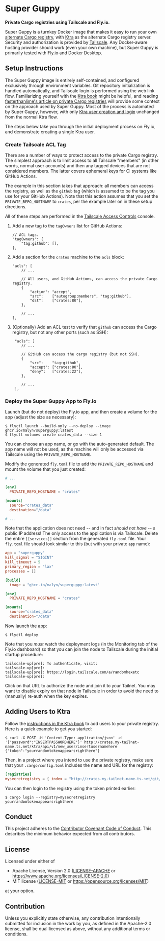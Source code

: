 # Super Guppy

**Private Cargo registries using Tailscale and Fly.io.**

Super Guppy is a turnkey Docker image that makes it easy to run your own
[alternate Cargo registry][altcargo], with [Ktra][ktra] as the alternate Cargo
registry server. Security and authorization is provided by
[Tailscale][tailscale]. Any Docker-aware hosting provider should work (even your
own machine), but Super Guppy is primarily tested with Fly.io and Docker
Desktop.

[altcargo]:
    https://doc.rust-lang.org/cargo/reference/registries.html#using-an-alternate-registry
[ktra]: https://github.com/moriturus/ktra
[tailscale]: https://tailscale.com/

## Setup Instructions

The Super Guppy image is entirely self-contained, and configured exclusively
through environment variables. Git repository initialization is handled
automatically, and Tailscale login is performed using the web link flow.
Familiarizing yourself with the [Ktra book][ktrabook] might be helpful, and
reading [fasterthanlime's article on private Cargo registries][ftlregistry] will
provide some context on the approach used by Super Guppy. Most of the process is
automated by Super Guppy, however, with only [Ktra user creation and
login][ktrausers] unchanged from the normal Ktra flow.

The steps below take you through the initial deployment process on Fly.io, and
demonstrate creating a single Ktra user.

[ftlregistry]:
    https://fasterthanli.me/articles/my-ideal-rust-workflow#private-crate-registries
[ktrabook]: https://book.ktra.dev/
[ktrausers]: https://book.ktra.dev/quick_start/create_user_and_login.html

### Create Tailscale ACL Tag

There are a number of ways to protect access to the private Cargo registry. The
simplest approach is to limit access to all Tailscale "members" (in other words,
normal user accounts) and then any tagged devices that are not considered
members. The latter covers ephemeral keys for CI systems like GitHub Actions.

The example in this section takes that approach: all members can access the
registry, as well as the `github` tag (which is assumed to be the tag you use
for your GitHub Actions). Note that this action assumes that you set the
`PRIVATE_REPO_HOSTNAME` to `crates`, per the example later on in these setup
directions.

All of these steps are performed in the
[Tailscale Access Controls](https://login.tailscale.com/admin/acls) console.

1. Add a new tag to the `tagOwners` list for GitHub Actions:

    ```jsonc
    // ACL tags.
    "tagOwners": {
        "tag:github": [],
    },
    ```

2. Add a section for the `crates` machine to the `acls` block:

    ```jsonc
    "acls": [
        // ...

        // All users, and GitHub Actions, can access the private Cargo registry.
    	{
    		"action": "accept",
    		"src":    ["autogroup:members", "tag:github"],
    		"dst":    ["crates:80"],
    	},

        // ...
    ],
    ```

3. (Optionally) Add an ACL test to verify that `github` can access the Cargo
   registry, but not any other ports (such as SSH):

    ```jsonc
     "acls": [
        // ...

        // GitHub can access the cargo registry (but not SSH).
        {
            "src":    "tag:github",
            "accept": ["crates:80"],
            "deny":   ["crates:22"],
        },

        // ...
     ],
    ```

### Deploy the Super Guppy App to Fly.io

Launch (but do not deploy) the Fly.io app, and then create a volume for the app
(adjust the size as necessary):

```shell
$ flyctl launch --build-only --no-deploy --image ghcr.io/malyn/superguppy:latest
$ flyctl volumes create crates_data --size 1
```

You can choose an app name, or go with the auto-generated default. The app name
will not be used, as the machine will only be accessed via Tailscale using the
`PRIVATE_REPO_HOSTNAME`.

Modify the generated `fly.toml` file to add the `PRIVATE_REPO_HOSTNAME` and
mount the volume that you just created:

```toml
# ...

[env]
  PRIVATE_REPO_HOSTNAME = "crates"

[mounts]
  source="crates_data"
  destination="/data"

# ...
```

Note that the application does not need -- and in fact _should not have_ -- a
public IP address! The only access to the application is via Tailscale. Delete
the entire `[[services]]` section from the generated `fly.toml` file. Your
`fly.toml` file should look similar to this (but with your private `app` name):

```toml
app = "superguppy"
kill_signal = "SIGINT"
kill_timeout = 5
primary_region = "lax"
processes = []

[build]
  image = "ghcr.io/malyn/superguppy:latest"

[env]
  PRIVATE_REPO_HOSTNAME = "crates"

[mounts]
  source="crates_data"
  destination="/data"
```

Now launch the app:

```shell
$ flyctl deploy
```

Note that you _must_ watch the deployment logs (in the Monitoring tab of the
Fly.io dashboard) so that you can join the node to Tailscale during the initial
startup procedure:

```
tailscale-up[pre]: To authenticate, visit:
tailscale-up[pre]:
tailscale-up[pre]: https://login.tailscale.com/a/randomhexetc
tailscale-up[pre]:
```

Click on that URL to authorize the node and join it to your Tailnet. You may
want to disable expiry on that node in Tailscale in order to avoid the need to
(manually) re-auth when the key expires.

## Adding Users to Ktra

Follow the [instructions in the Ktra book][ktrausers] to add users to your
private registry. Here is a quick example to get you started:

```shell
$ curl -X POST -H 'Content-Type: application/json' -d '{"password":"INSERTPASSWORDHERE"}' http://crates.my-tailnet-name.ts.net/ktra/api/v1/new_user/insertusernamehere
{"token":"yourrandomtokenappearsrighthere"}
```

Then, in a project where you intend to use the private registry, make sure that
your `.cargo/config.toml` includes the name and URL for the registry:

```toml
[registries]
mysecretregistry = { index = "http://crates.my-tailnet-name.ts.net/git/index" }
```

You can then login to the registry using the token printed earlier:

```shell
$ cargo login --registry=mysecretregistry yourrandomtokenappearsrighthere
```

## Conduct

This project adheres to the
[Contributor Covenant Code of Conduct](https://github.com/malyn/superguppy/blob/main/CODE_OF_CONDUCT.md).
This describes the minimum behavior expected from all contributors.

## License

Licensed under either of

-   Apache License, Version 2.0
    ([LICENSE-APACHE](https://github.com/malyn/superguppy/blob/main/LICENSE-APACHE)
    or <https://www.apache.org/licenses/LICENSE-2.0>)
-   MIT license
    ([LICENSE-MIT](https://github.com/malyn/superguppy/blob/main/LICENSE-MIT) or
    <https://opensource.org/licenses/MIT>)

at your option.

## Contribution

Unless you explicitly state otherwise, any contribution intentionally submitted
for inclusion in the work by you, as defined in the Apache-2.0 license, shall be
dual licensed as above, without any additional terms or conditions.
